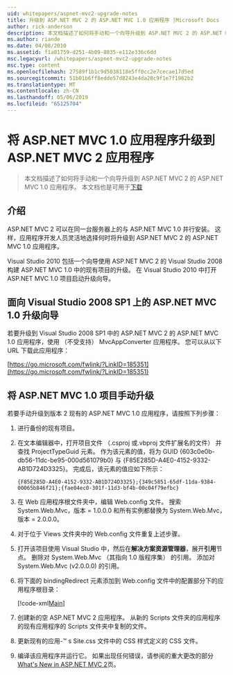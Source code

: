 ```yaml
---
uid: whitepapers/aspnet-mvc2-upgrade-notes
title: 升级到 ASP.NET MVC 2 的 ASP.NET MVC 1.0 应用程序 |Microsoft Docs
author: rick-anderson
description: 本文档描述了如何将手动和一个向导升级到 ASP.NET MVC 2 的 ASP.NET MVC 1.0 应用程序。 本文档中也有 d...
ms.author: riande
ms.date: 04/08/2010
ms.assetid: f1a01759-d251-4b09-8835-e112e336c6dd
msc.legacyurl: /whitepapers/aspnet-mvc2-upgrade-notes
msc.type: content
ms.openlocfilehash: 27589f1b1c9d5038118e5ff0cc2e7cecae17d5ed
ms.sourcegitcommit: 51b01b6ff8edde57d8243e4da28c9f1e7f1962b2
ms.translationtype: MT
ms.contentlocale: zh-CN
ms.lasthandoff: 05/06/2019
ms.locfileid: "65125704"
---
```

# <a name="upgrading-an-aspnet-mvc-10-application-to-aspnet-mvc-2"></a>将 ASP.NET MVC 1.0 应用程序升级到 ASP.NET MVC 2 应用程序

> 本文档描述了如何将手动和一个向导升级到 ASP.NET MVC 2 的 ASP.NET MVC 1.0 应用程序。 本文档也是可用于[下载](https://download.microsoft.com/download/F/1/6/F16F9AF9-8EF4-4845-BC97-639791D5699C/MVC2-Upgrade-Notes.pdf)

## <a name="introduction"></a>介绍

ASP.NET MVC 2 可以在同一台服务器上的与 ASP.NET MVC 1.0 并行安装。 这样，应用程序开发人员灵活地选择何时将升级到 ASP.NET MVC 2 的 ASP.NET MVC 1.0 应用程序。

Visual Studio 2010 包括一个向导使用 ASP.NET MVC 2 的 Visual Studio 2008 构建 ASP.NET MVC 1.0 中的现有项目的升级。 在 Visual Studio 2010 中打开 ASP.NET MVC 1.0 项目启动升级向导。

## <a name="upgrade-wizard-for-aspnet-mvc-10-on-visual-studio-2008-sp1"></a>面向 Visual Studio 2008 SP1 上的 ASP.NET MVC 1.0 升级向导

若要升级到 Visual Studio 2008 SP1 中的 ASP.NET MVC 2 的 ASP.NET MVC 1.0 应用程序，使用 （不受支持） MvcAppConverter 应用程序。 您可以从以下 URL 下载此应用程序：

[https://go.microsoft.com/fwlink/?LinkID=185351](https://go.microsoft.com/fwlink/?LinkID=185351)

## <a name="manually-upgrading-an-aspnet-mvc-10-project"></a>将 ASP.NET MVC 1.0 项目手动升级

若要手动升级到版本 2 现有的 ASP.NET MVC 1.0 应用程序，请按照下列步骤：

1. 进行备份的现有项目。
2. 在文本编辑器中，打开项目文件 （.csproj 或.vbproj 文件扩展名的文件） 并查找 ProjectTypeGuid 元素。 作为该元素的值，将为 GUID {603c0e0b-db56-11dc-be95-000d561079b0} 与 {F85E285D-A4E0-4152-9332-AB1D724D3325}。 完成后，该元素的值应如下所示： 

    `{F85E285D-A4E0-4152-9332-AB1D724D3325};{349c5851-65df-11da-9384-00065b846f21};{fae04ec0-301f-11d3-bf4b-00c04f79efbc}`
3. 在 Web 应用程序根文件夹中，编辑 Web.config 文件。 搜索 System.Web.Mvc，版本 = 1.0.0.0 和所有实例都替换为 System.Web.Mvc，版本 = 2.0.0.0。
4. 对于位于 Views 文件夹中的 Web.config 文件重复上述步骤。
5. 打开该项目使用 Visual Studio 中，然后在**解决方案资源管理器**，展开**引用**节点。 删除对 System.Web.Mvc （其指向 1.0 版程序集） 的引用。 添加对 System.Web.Mvc (v2.0.0.0) 的引用。
6. 将下面的 bindingRedirect 元素添加到 Web.config 文件中的配置部分下的应用程序根目录：   

    [!code-xml[Main](aspnet-mvc2-upgrade-notes/samples/sample1.xml)]
7. 创建新的空 ASP.NET MVC 2 应用程序。 从新的 Scripts 文件夹的应用程序的现有应用程序的 Scripts 文件夹中复制的文件。
8. 更新现有的应用-™ s Site.css 文件中的 CSS 样式定义的 CSS 文件。
9. 编译该应用程序并运行它。 如果出现任何错误，请参阅的重大更改的部分[What's New in ASP.NET MVC 2](https://go.microsoft.com/fwlink/?LinkID=185038)页。
